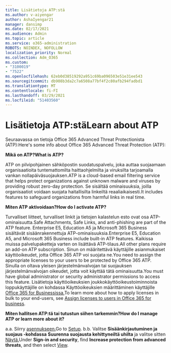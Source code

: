 ```yaml
---
title: Lisätietoja ATP:stä
ms.author: v-aiyengar
author: AshaIyengar21
manager: dansimp
ms.date: 02/17/2021
ms.audience: Admin
ms.topic: article
ms.service: o365-administration
ROBOTS: NOINDEX, NOFOLLOW
localization_priority: Normal
ms.collection: Adm_O365
ms.custom:
- "3100019"
- "7522"
ms.openlocfilehash: 62eb0d38519292a951c69ba096503e51e31ee543
ms.sourcegitcommit: db908b3da2c7a6508a77bf4f2c80afb294fadbd1
ms.translationtype: MT
ms.contentlocale: fi-FI
ms.lasthandoff: 03/29/2021
ms.locfileid: "51403560"
---
```

# <a name="learn-about-atp"></a><span data-ttu-id="147c4-102">Lisätietoja ATP:stä</span><span class="sxs-lookup"><span data-stu-id="147c4-102">Learn about ATP</span></span>

<span data-ttu-id="147c4-103">Seuraavassa on tietoja Office 365 Advanced Threat Protectionista (ATP):</span><span class="sxs-lookup"><span data-stu-id="147c4-103">Here's some info about Office 365 Advanced Threat Protection (ATP):</span></span>

<span data-ttu-id="147c4-104">**Mikä on ATP?**</span><span class="sxs-lookup"><span data-stu-id="147c4-104">**What is ATP?**</span></span>

<span data-ttu-id="147c4-105">ATP on pilvipohjainen sähköpostin suodatuspalvelu, joka auttaa suojaamaan organisaatioita tuntemattomilta haittaohjelmilta ja viruksilta tarjoamalla vankan nollapäiväsuojauksen.</span><span class="sxs-lookup"><span data-stu-id="147c4-105">ATP is a cloud-based email filtering service that helps protect organizations against unknown malware and viruses by providing robust zero-day protection.</span></span> <span data-ttu-id="147c4-106">Se sisältää ominaisuuksia, joilla organisaatiot voidaan suojata haitallisilta linkeiltä reaaliaikaisesti.</span><span class="sxs-lookup"><span data-stu-id="147c4-106">It includes features to safeguard organizations from harmful links in real time.</span></span>

<span data-ttu-id="147c4-107">**Miten ATP aktivoidaan?**</span><span class="sxs-lookup"><span data-stu-id="147c4-107">**How do I activate ATP?**</span></span>

<span data-ttu-id="147c4-108">Turvalliset liitteet, turvalliset linkit ja tietojen kalastelun esto ovat osa ATP-ominaisuutta.</span><span class="sxs-lookup"><span data-stu-id="147c4-108">Safe Attachments, Safe Links, and anti-phishing are part of the ATP feature.</span></span> <span data-ttu-id="147c4-109">Enterprise E5, Education A5 ja Microsoft 365 Business sisältävät sisäänrakennettuja ATP-ominaisuuksia.</span><span class="sxs-lookup"><span data-stu-id="147c4-109">Enterprise E5, Education A5, and Microsoft 365 Business include built-in ATP features.</span></span> <span data-ttu-id="147c4-110">Kaikissa muissa palvelupaketteja varten on lisättävä ATP-tilaus.</span><span class="sxs-lookup"><span data-stu-id="147c4-110">All other plans require an add-on ATP subscription.</span></span> <span data-ttu-id="147c4-111">Sinun on määritettävä käyttäjille asianmukaiset käyttöoikeudet, jotta Office 365 ATP voi suojata ne.</span><span class="sxs-lookup"><span data-stu-id="147c4-111">You need to assign the appropriate licenses to your users to be protected by Office 365 ATP.</span></span> <span data-ttu-id="147c4-112">Sinulla on oltava yleisen järjestelmänvalvojan tai suojauksen järjestelmänvalvojan oikeudet, jotta voit käyttää tätä ominaisuutta.</span><span class="sxs-lookup"><span data-stu-id="147c4-112">You must have global administrator or security administrator permissions to access this feature.</span></span> <span data-ttu-id="147c4-113">Lisätietoja käyttöoikeuksien joukkokäyttöoikeustoiminnoista loppukäyttäjille on kohdassa Käyttöoikeuksien määrittäminen käyttäjille [Office 365 for Businessissa.](https://go.microsoft.com/fwlink/?linkid=2093435)</span><span class="sxs-lookup"><span data-stu-id="147c4-113">To learn more about how to apply licenses in bulk to your end-users, see [Assign licenses to users in Office 365 for business](https://go.microsoft.com/fwlink/?linkid=2093435).</span></span>

<span data-ttu-id="147c4-114">**Miten hallitsen ATP:tä tai tutustun siihen tarkemmin?**</span><span class="sxs-lookup"><span data-stu-id="147c4-114">**How do I manage ATP or learn more about it?**</span></span>

<span data-ttu-id="147c4-115">a.</span><span class="sxs-lookup"><span data-stu-id="147c4-115">a.</span></span> <span data-ttu-id="147c4-116">Siirry [asennukseen.](https://go.microsoft.com/fwlink/p/?linkid=2075721)</span><span class="sxs-lookup"><span data-stu-id="147c4-116">Go to [Setup](https://go.microsoft.com/fwlink/p/?linkid=2075721).</span></span>
<span data-ttu-id="147c4-117">b.</span><span class="sxs-lookup"><span data-stu-id="147c4-117">b.</span></span> <span data-ttu-id="147c4-118">Valitse **Sisäänkirjautuminen ja suojaus -kohdassa** **Suurenna suojausta kehittyneiltä uhilta** ja valitse sitten [Näytä.](https://go.microsoft.com/fwlink/?linkid=2109302)</span><span class="sxs-lookup"><span data-stu-id="147c4-118">Under **Sign-in and security**, find **Increase protection from advanced threats**, and then select [View](https://go.microsoft.com/fwlink/?linkid=2109302).</span></span>
